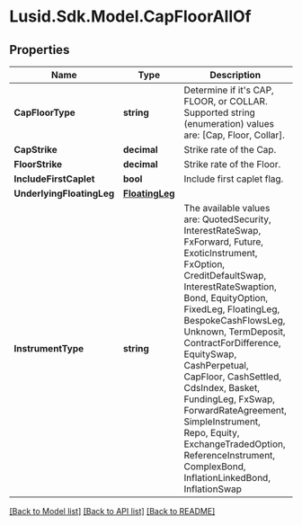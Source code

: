 # Lusid.Sdk.Model.CapFloorAllOf

## Properties

Name | Type | Description | Notes
------------ | ------------- | ------------- | -------------
**CapFloorType** | **string** | Determine if it&#39;s CAP, FLOOR, or COLLAR.    Supported string (enumeration) values are: [Cap, Floor, Collar]. | 
**CapStrike** | **decimal** | Strike rate of the Cap. | 
**FloorStrike** | **decimal** | Strike rate of the Floor. | 
**IncludeFirstCaplet** | **bool** | Include first caplet flag. | 
**UnderlyingFloatingLeg** | [**FloatingLeg**](FloatingLeg.md) |  | 
**InstrumentType** | **string** | The available values are: QuotedSecurity, InterestRateSwap, FxForward, Future, ExoticInstrument, FxOption, CreditDefaultSwap, InterestRateSwaption, Bond, EquityOption, FixedLeg, FloatingLeg, BespokeCashFlowsLeg, Unknown, TermDeposit, ContractForDifference, EquitySwap, CashPerpetual, CapFloor, CashSettled, CdsIndex, Basket, FundingLeg, FxSwap, ForwardRateAgreement, SimpleInstrument, Repo, Equity, ExchangeTradedOption, ReferenceInstrument, ComplexBond, InflationLinkedBond, InflationSwap | 

[[Back to Model list]](../README.md#documentation-for-models) [[Back to API list]](../README.md#documentation-for-api-endpoints) [[Back to README]](../README.md)

